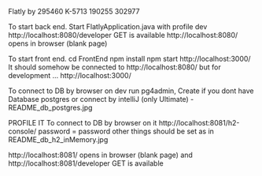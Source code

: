Flatly by 
    295460
    K-5713
    190255
    302977


To start back end.
Start FlatlyApplication.java with profile dev 
http://localhost:8080/developer   GET         is available
http://localhost:8080/ opens in browser (blank page)

To start front end.
cd FrontEnd
npm install
npm start
http://localhost:3000/
It should somehow be connected to http://localhost:8080/
but for development ... http://localhost:3000/

To connect to DB by browser on dev
run pg4admin, Create if you dont have Database postgres
or
connect by intelliJ (only Ultimate) - README_db_postgres.jpg


PROFILE IT
To connect to DB by browser on it
http://localhost:8081/h2-console/
password = password
other things should be set as in README_db_h2_inMemory.jpg

http://localhost:8081/ opens in browser (blank page) 
and 
http://localhost:8081/developer GET         is available